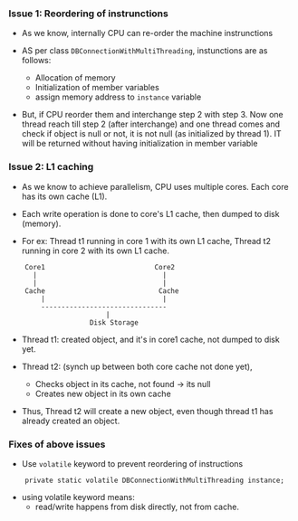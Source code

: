 ### Issue 1: Reordering of instrunctions 
- As we know, internally CPU can re-order the machine instrunctions
- AS per class `DBConnectionWithMultiThreading`, instunctions are as follows:
    - Allocation of memory
    - Initialization of member variables
    - assign memory address to `instance` variable

- But, if CPU reorder them and interchange step 2 with step 3. Now one thread reach till step 2 (after interchange) and one thread comes and check if object is null or not, it is not null (as initialized by thread 1). IT will be returned without having initialization in member variable

### Issue 2: L1 caching
- As we know to achieve parallelism, CPU uses multiple cores. Each core has its own cache (L1).
- Each write operation is done to core's L1 cache, then dumped to disk (memory).

- For ex: Thread t1 running in core 1 with its own L1 cache, Thread t2 running in core 2 with its own L1 cache.
```
    Core1                           Core2
      |                               |
      |                               |
    Cache                            Cache
        |                             |
        -------------------------------
                        |
                    Disk Storage
```
- Thread t1: created object, and it's in core1 cache, not dumped to disk yet.
- Thread t2: (synch up between both core cache not done yet), 
    - Checks object in its cache, not found -> its null 
    - Creates new object in its own cache 

- Thus, Thread t2 will create a new object, even though thread t1 has already created an object.


### Fixes of above issues
- Use `volatile` keyword to prevent reordering of instructions
```
    private static volatile DBConnectionWithMultiThreading instance;
```
- using volatile keyword means:
    - read/write happens from disk directly, not from cache.

